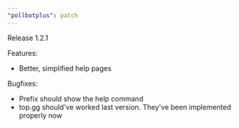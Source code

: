 ```yaml
---
"pollbotplus": patch
---
```


Release 1.2.1

Features:

-   Better, simplified help pages

Bugfixes:

-   Prefix should show the help command
-   top.gg should've worked last version. They've been implemented properly now

